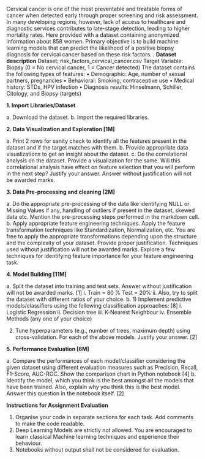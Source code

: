 Cervical cancer is one of the most preventable and treatable forms of cancer when detected early through proper screening and risk assessment. In many developing regions, however, lack of access to healthcare and diagnostic services contributes to late-stage detection, leading to higher mortality rates.
Here provided with a dataset containing anonymized information about 858 women. Primary objective is to build machine learning models that can predict the likelihood of a positive biopsy diagnosis for cervical cancer based on these risk factors.
. 
**Dataset description**
Dataset: risk_factors_cervical_cancer.csv
Target Variable: Biopsy (0 = No cervical cancer, 1 = Cancer detected)
The dataset contains the following types of features:
•	Demographic: Age, number of sexual partners, pregnancies
•	Behavioral: Smoking, contraceptive use
•	Medical history: STDs, HPV infection
•	Diagnosis results: Hinselmann, Schiller, Citology, and Biopsy (targets)

**1.	Import Libraries/Dataset**

a.	Download the dataset.
b.	Import the required libraries.

**2.	Data Visualization and Exploration [1M]**

a.	Print 2 rows for sanity check to identify all the features present in the dataset and if the target matches with them.
b.	Provide appropriate data visualizations to get an insight about the dataset. 
c.	Do the correlational analysis on the dataset. Provide a visualization for the same. Will this correlational analysis have effect on feature selection that you will perform in the next step? Justify your answer. Answer without justification will not be awarded marks.

**3.	Data Pre-processing and cleaning [2M]**

a.	Do the appropriate pre-processing of the data like identifying NULL or Missing Values if any, handling of outliers if present in the dataset, skewed data etc. Mention the pre-processing steps performed in the markdown cell. 
b.	Apply appropriate feature engineering techniques. Apply the feature transformation techniques like Standardization, Normalization, etc. You are free to apply the appropriate transformations depending upon the structure and the complexity of your dataset. Provide proper justification. Techniques used without justification will not be awarded marks. Explore a few techniques for identifying feature importance for your feature engineering task.

**4.	Model Building [11M]**

a.	Split the dataset into training and test sets. Answer without justification will not be awarded marks. [1]
i.	Train = 80 % Test = 20% 
ii.	Also, try to split the dataset with different ratios of your choice.
b.	1)	Implement predictive models/classifiers using the following classification approaches:    [8]
i.	Logistic Regression
ii.	Decision tree
iii.	K-Nearest Neighbour
iv.	Ensemble Methods (any one of your choice)

2)	Tune hyperparameters (e.g., number of trees, maximum depth) using cross-validation. For each of the above models. Justify your answer. [2]

**5.	Performance Evaluation [6M]**

a.	Compare the performances of each model/classifier considering the given dataset using different evaluation measures such as Precision, Recall, F1-Score, AUC-ROC. Show the comparison chart in Python notebook [4]
b.	Identify the model, which you think is the best amongst all the models that have been trained. Also, explain why you think this is the best model. Answer this question in the notebook itself.  [2]

**Instructions for Assignment Evaluation**
1.	Organise your code in separate sections for each task. Add comments to make the code readable.
2.	Deep Learning Models are strictly not allowed. You are encouraged to learn classical Machine learning techniques and experience their behaviour.
3.	Notebooks without output shall not be considered for evaluation.


